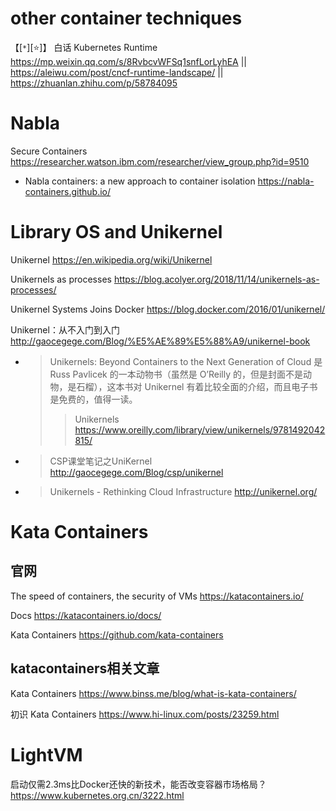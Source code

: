 
# other container techniques

【[`*`][:star:]】 白话 Kubernetes Runtime https://mp.weixin.qq.com/s/8RvbcvWFSq1snfLorLyhEA || https://aleiwu.com/post/cncf-runtime-landscape/ || https://zhuanlan.zhihu.com/p/58784095

# Nabla

Secure Containers https://researcher.watson.ibm.com/researcher/view_group.php?id=9510
- Nabla containers: a new approach to container isolation https://nabla-containers.github.io/

# Library OS and Unikernel

Unikernel https://en.wikipedia.org/wiki/Unikernel

Unikernels as processes https://blog.acolyer.org/2018/11/14/unikernels-as-processes/

Unikernel Systems Joins Docker https://blog.docker.com/2016/01/unikernel/

Unikernel：从不入门到入门 http://gaocegege.com/Blog/%E5%AE%89%E5%88%A9/unikernel-book
- > Unikernels: Beyond Containers to the Next Generation of Cloud 是 Russ Pavlicek 的一本动物书（虽然是 O’Reilly 的，但是封面不是动物，是石榴），这本书对 Unikernel 有着比较全面的介绍，而且电子书是免费的，值得一读。
  >> Unikernels https://www.oreilly.com/library/view/unikernels/9781492042815/
- > CSP课堂笔记之UniKernel http://gaocegege.com/Blog/csp/unikernel
- > Unikernels - Rethinking Cloud Infrastructure http://unikernel.org/

# Kata Containers

## 官网

The speed of containers, the security of VMs https://katacontainers.io/

Docs https://katacontainers.io/docs/

Kata Containers https://github.com/kata-containers

## katacontainers相关文章

Kata Containers https://www.binss.me/blog/what-is-kata-containers/

初识 Kata Containers https://www.hi-linux.com/posts/23259.html

# LightVM

启动仅需2.3ms比Docker还快的新技术，能否改变容器市场格局？ https://www.kubernetes.org.cn/3222.html

